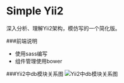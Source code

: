 # Simple Yii2
深入分析、理解Yii2架构，模仿写的一个简化版。

###前端说明
* 使用sass编写
* 组件管理使用bower

###Yii2中db模块关系图
![Yii2中db模块关系图](http://oexgk58kj.bkt.gdipper.com/Analyze_yii2_database_layout.png)